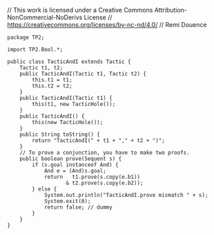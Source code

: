 // This work is licensed under a Creative Commons Attribution-NonCommercial-NoDerivs License
// https://creativecommons.org/licenses/by-nc-nd/4.0/
// Remi Douence
```
package TP2;

import TP2.Bool.*;

public class TacticAndI extends Tactic {
	Tactic t1, t2;
	public TacticAndI(Tactic t1, Tactic t2) {
		this.t1 = t1;
		this.t2 = t2;
	}
	public TacticAndI(Tactic t1) {
		this(t1, new TacticHole());
	}
	public TacticAndI() {
		this(new TacticHole());
	}
	public String toString() {
		return "TacticAndI(" + t1 + "," + t2 + ")";
	}
	// To prove a conjunction, you have to make two proofs. 
	public boolean prove(Sequent s) {
		if (s.goal instanceof And) {
			And e = (And)s.goal;
			return   t1.prove(s.copy(e.b1)) 
				   & t2.prove(s.copy(e.b2));
		} else {
			System.out.println("TacticAndI.prove mismatch " + s);
			System.exit(0);
			return false; // dummy
		}
	}
}

```
